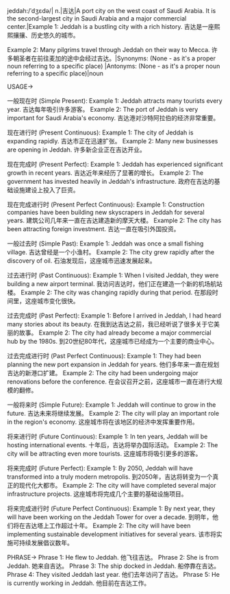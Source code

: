 jeddah:/ˈdʒɛdə/| n.|吉达|A port city on the west coast of Saudi Arabia. It is the second-largest city in Saudi Arabia and a major commercial center.|Example 1: Jeddah is a bustling city with a rich history. 吉达是一座熙熙攘攘、历史悠久的城市。

Example 2:  Many pilgrims travel through Jeddah on their way to Mecca. 许多朝圣者在前往麦加的途中会经过吉达。|Synonyms:  (None - as it's a proper noun referring to a specific place) |Antonyms: (None - as it's a proper noun referring to a specific place)|noun


USAGE->

一般现在时 (Simple Present):
Example 1: Jeddah attracts many tourists every year.  吉达每年吸引许多游客。
Example 2: The port of Jeddah is very important for Saudi Arabia's economy. 吉达港对沙特阿拉伯的经济非常重要。


现在进行时 (Present Continuous):
Example 1: The city of Jeddah is expanding rapidly. 吉达市正在迅速扩张。
Example 2:  Many new businesses are opening in Jeddah. 许多新企业正在吉达开业。


现在完成时 (Present Perfect):
Example 1: Jeddah has experienced significant growth in recent years. 吉达近年来经历了显著的增长。
Example 2: The government has invested heavily in Jeddah's infrastructure. 政府在吉达的基础设施建设上投入了巨资。


现在完成进行时 (Present Perfect Continuous):
Example 1:  Construction companies have been building new skyscrapers in Jeddah for several years.  建筑公司几年来一直在吉达建造新的摩天大楼。
Example 2: The city has been attracting foreign investment. 吉达一直在吸引外国投资。


一般过去时 (Simple Past):
Example 1:  Jeddah was once a small fishing village. 吉达曾经是一个小渔村。
Example 2:  The city grew rapidly after the discovery of oil.  石油发现后，这座城市迅速发展起来。


过去进行时 (Past Continuous):
Example 1:  When I visited Jeddah, they were building a new airport terminal.  我访问吉达时，他们正在建造一个新的机场航站楼。
Example 2: The city was changing rapidly during that period. 在那段时间里，这座城市变化很快。


过去完成时 (Past Perfect):
Example 1: Before I arrived in Jeddah, I had heard many stories about its beauty. 在我到达吉达之前，我已经听说了很多关于它美丽的故事。
Example 2: The city had already become a major commercial hub by the 1980s. 到20世纪80年代，这座城市已经成为一个主要的商业中心。


过去完成进行时 (Past Perfect Continuous):
Example 1:  They had been planning the new port expansion in Jeddah for years. 他们多年来一直在规划吉达的新港口扩建。
Example 2:  The city had been undergoing major renovations before the conference. 在会议召开之前，这座城市一直在进行大规模的翻修。


一般将来时 (Simple Future):
Example 1: Jeddah will continue to grow in the future. 吉达未来将继续发展。
Example 2:  The city will play an important role in the region's economy. 这座城市将在该地区的经济中发挥重要作用。


将来进行时 (Future Continuous):
Example 1:  In ten years, Jeddah will be hosting international events. 十年后，吉达将举办国际活动。
Example 2: The city will be attracting even more tourists. 这座城市将吸引更多的游客。


将来完成时 (Future Perfect):
Example 1: By 2050, Jeddah will have transformed into a truly modern metropolis. 到2050年，吉达将转变为一个真正的现代化大都市。
Example 2: The city will have completed several major infrastructure projects. 这座城市将完成几个主要的基础设施项目。


将来完成进行时 (Future Perfect Continuous):
Example 1: By next year, they will have been working on the Jeddah Tower for over a decade. 到明年，他们将在吉达塔上工作超过十年。
Example 2: The city will have been implementing sustainable development initiatives for several years. 该市将实施可持续发展倡议数年。


PHRASE->
Phrase 1:  He flew to Jeddah. 他飞往吉达。
Phrase 2:  She is from Jeddah. 她来自吉达。
Phrase 3:  The ship docked in Jeddah. 船停靠在吉达。
Phrase 4:  They visited Jeddah last year. 他们去年访问了吉达。
Phrase 5: He is currently working in Jeddah. 他目前在吉达工作。
